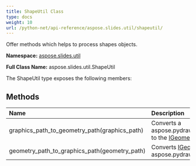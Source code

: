 ```yaml
---
title: ShapeUtil Class
type: docs
weight: 10
url: /python-net/api-reference/aspose.slides.util/shapeutil/
---
```


Offer methods which helps to process shapes objects.

**Namespace:** [aspose.slides.util](/slides/python-net/api-reference/aspose.slides.util/)

**Full Class Name:** aspose.slides.util.ShapeUtil



The ShapeUtil type exposes the following members:
## **Methods**
|**Name**|**Description**|
| :- | :- |
|graphics_path_to_geometry_path(graphics_path)|Converts a aspose.pydrawing.drawing2d.GraphicsPath to the [IGeometryPath](/slides/python-net/api-reference/aspose.slides/igeometrypath/)|
|geometry_path_to_graphics_path(geometry_path)|Converts [IGeometryPath](/slides/python-net/api-reference/aspose.slides/igeometrypath/) to aspose.pydrawing.drawing2d.GraphicsPath.|
